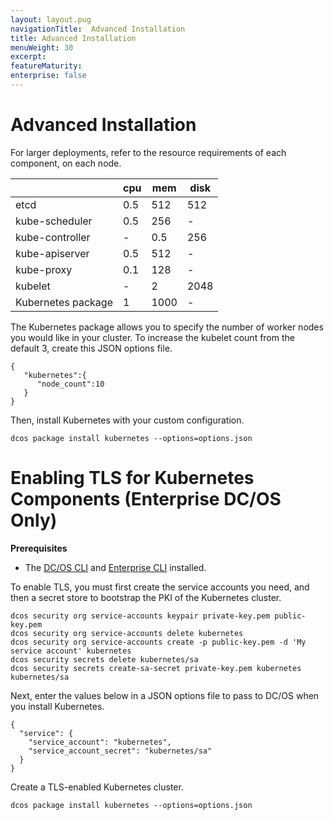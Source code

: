 ```yaml
---
layout: layout.pug
navigationTitle:  Advanced Installation
title: Advanced Installation
menuWeight: 30
excerpt:
featureMaturity:
enterprise: false
---
```


# Advanced Installation

For larger deployments, refer to the resource requirements of each component, on each node.

|                   | cpu   | mem   | disk |
| ----------------- | ----- | ----- | ---- |
| etcd	            | 0.5	  | 512	  | 512  |
| kube-scheduler	  | 0.5	  | 256   |    - |
| kube-controller	  |   -   | 0.5	  | 256  |
| kube-apiserver	  | 0.5	  | 512   | -    |
| kube-proxy	      | 0.1	  | 128   |    - |
| kubelet	          |  -    | 2	    | 2048 |
| Kubernetes package|	1	    | 1000  |   -  |

The Kubernetes package allows you to specify the number of worker nodes you would like in your cluster. To increase the kubelet count from the default 3, create this JSON options file.

```
{
   "kubernetes":{
      "node_count":10
   }
}
```

Then, install Kubernetes with your custom configuration.

```
dcos package install kubernetes --options=options.json
```

# Enabling TLS for Kubernetes Components (Enterprise DC/OS Only)

**Prerequisites**
- The [DC/OS CLI](/1.10/cli/install/) and [Enterprise CLI](/1.10/cli/enterprise-cli/) installed.

To enable TLS, you must first create the service accounts you need, and then a secret store to bootstrap the PKI of the Kubernetes cluster.

```shell
dcos security org service-accounts keypair private-key.pem public-key.pem
dcos security org service-accounts delete kubernetes
dcos security org service-accounts create -p public-key.pem -d 'My service account' kubernetes
dcos security secrets delete kubernetes/sa
dcos security secrets create-sa-secret private-key.pem kubernetes kubernetes/sa
```

Next, enter the values below in a JSON options file to pass to DC/OS when you install Kubernetes.

```
{
  "service": {
    "service_account": "kubernetes",
    "service_account_secret": "kubernetes/sa"
  }
}
```

Create a TLS-enabled Kubernetes cluster.

```
dcos package install kubernetes --options=options.json
```
